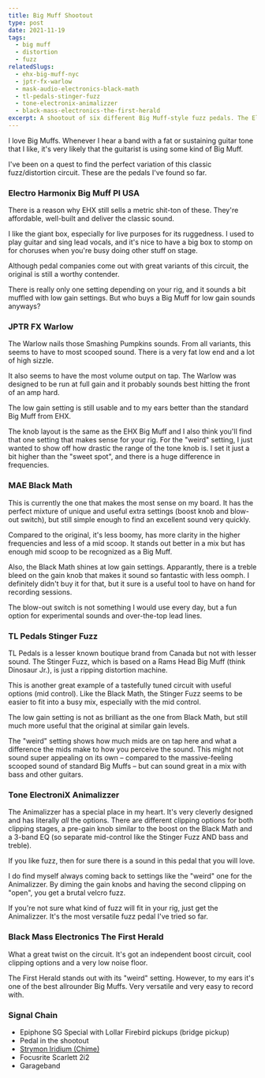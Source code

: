 ```yaml
---
title: Big Muff Shootout
type: post
date: 2021-11-19
tags:
  - big muff
  - distortion
  - fuzz
relatedSlugs:
  - ehx-big-muff-nyc
  - jptr-fx-warlow
  - mask-audio-electronics-black-math
  - tl-pedals-stinger-fuzz
  - tone-electronix-animalizzer
  - black-mass-electronics-the-first-herald
excerpt: A shootout of six different Big Muff-style fuzz pedals. The Electro Harmonix Big Muff PI USA, JPTR FX Warlow, MAE Black Math, TL Pedals Stinger Fuzz, Tone ElectroniX Animalizzer and Black Mass Electronics The First Herald.
---
```


I love Big Muffs. Whenever I hear a band with a fat or sustaining guitar tone that I like, it's very likely that the guitarist is using some kind of Big Muff.

I've been on a quest to find the perfect variation of this classic fuzz/distortion circuit. These are the pedals I've found so far.

### Electro Harmonix Big Muff PI USA

There is a reason why EHX still sells a metric shit-ton of these. They're affordable, well-built and deliver the classic sound.

I like the giant box, especially for live purposes for its ruggedness. I used to play guitar and sing lead vocals, and it's nice to have a big box to stomp on for choruses when you're busy doing other stuff on stage.

Although pedal companies come out with great variants of this circuit, the original is still a worthy contender.

There is really only one setting depending on your rig, and it sounds a bit muffled with low gain settings. But who buys a Big Muff for low gain sounds anyways?

### JPTR FX Warlow

The Warlow nails those Smashing Pumpkins sounds. From all variants, this seems to have to most scooped sound. There is a very fat low end and a lot of high sizzle.

It also seems to have the most volume output on tap. The Warlow was designed to be run at full gain and it probably sounds best hitting the front of an amp hard.

The low gain setting is still usable and to my ears better than the standard Big Muff from EHX.

The knob layout is the same as the EHX Big Muff and I also think you'll find that one setting that makes sense for your rig. For the "weird" setting, I just wanted to show off how drastic the range of the tone knob is. I set it just a bit higher than the "sweet spot", and there is a huge difference in frequencies.

### MAE Black Math

This is currently the one that makes the most sense on my board. It has the perfect mixture of unique and useful extra settings (boost knob and blow-out switch), but still simple enough to find an excellent sound very quickly.

Compared to the original, it's less boomy, has more clarity in the higher frequencies and less of a mid scoop. It stands out better in a mix but has enough mid scoop to be recognized as a Big Muff.

Also, the Black Math shines at low gain settings. Apparantly, there is a treble bleed on the gain knob that makes it sound so fantastic with less oomph. I definitely didn't buy it for that, but it sure is a useful tool to have on hand for recording sessions.

The blow-out switch is not something I would use every day, but a fun option for experimental sounds and over-the-top lead lines.

### TL Pedals Stinger Fuzz

TL Pedals is a lesser known boutique brand from Canada but not with lesser sound. The Stinger Fuzz, which is based on a Rams Head Big Muff (think Dinosaur Jr.), is just a ripping distortion machine.

This is another great example of a tastefully tuned circuit with useful options (mid control). Like the Black Math, the Stinger Fuzz seems to be easier to fit into a busy mix, especially with the mid control.

The low gain setting is not as brilliant as the one from Black Math, but still much more useful that the original at similar gain levels.

The "weird" setting shows how much mids are on tap here and what a difference the mids make to how you perceive the sound. This might not sound super appealing on its own – compared to the massive-feeling scooped sound of standard Big Muffs – but can sound great in a mix with bass and other guitars.

### Tone ElectroniX Animalizzer

The Animalizzer has a special place in my heart. It's very cleverly designed and has literally _all_ the options. There are different clipping options for both clipping stages, a pre-gain knob similar to the boost on the Black Math and a 3-band EQ (so separate mid-control like the Stinger Fuzz AND bass and treble).

If you like fuzz, then for sure there is a sound in this pedal that you will love.

I do find myself always coming back to settings like the "weird" one for the Animalizzer. By diming the gain knobs and having the second clipping on "open", you get a brutal velcro fuzz.

If you're not sure what kind of fuzz will fit in your rig, just get the Animalizzer. It's the most versatile fuzz pedal I've tried so far.

### Black Mass Electronics The First Herald

What a great twist on the circuit. It's got an independent boost circuit, cool clipping options and a very low noise floor.

The First Herald stands out with its "weird" setting. However, to my ears it's one of the best allrounder Big Muffs. Very versatile and very easy to record with.

### Signal Chain

- Epiphone SG Special with Lollar Firebird pickups (bridge pickup)
- Pedal in the shootout
- [Strymon Iridium (Chime)](/demos/strymon-iridium)
- Focusrite Scarlett 2i2
- Garageband
